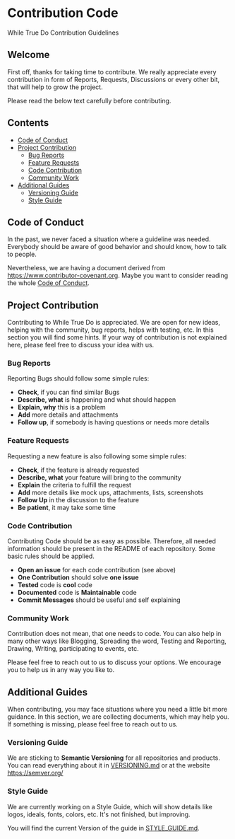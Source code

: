 # Contribution Code

While True Do Contribution Guidelines

## Welcome

First off, thanks for taking time to contribute. We really appreciate every
contribution in form of Reports, Requests, Discussions or every other bit,
that will help to grow the project.

Please read the below text carefully before contributing.

## Contents

-   [Code of Conduct](#Code_of_Conduct)
-   [Project Contribution](#Project_Contribution)
    -   [Bug Reports](#Bug_Reports)
    -   [Feature Requests](#Feature_Requests)
    -   [Code Contribution](#Code_Contribution)
    -   [Community Work](#Community_Work)
-   [Additional Guides](#Additional_Guides)
    -   [Versioning Guide](#Versioning_Guide)
    -   [Style Guide](#Style_Guide)

## Code of Conduct

In the past, we never faced a situation where a guideline was needed. Everybody
should be aware of good behavior and should know, how to talk to people.

Nevertheless, we are having a document derived from
<https://www.contributor-covenant.org>. Maybe you want to consider reading the
whole [Code of Conduct](./CODE_OF_CONDUCT.md).

## Project Contribution

Contributing to While True Do is appreciated. We are open for new ideas,
helping with the community, bug reports, helps with testing, etc. In this
section you will find some hints. If your way of contribution is not explained
here, please feel free to discuss your idea with us.

### Bug Reports

Reporting Bugs should follow some simple rules:

-   **Check**, if you can find similar Bugs
-   **Describe, what** is happening and what should happen
-   **Explain, why** this is a problem
-   **Add** more details and attachments
-   **Follow up**, if somebody is having questions or needs more details

### Feature Requests

Requesting a new feature is also following some simple rules:

-   **Check**, if the feature is already requested
-   **Describe, what** your feature will bring to the community
-   **Explain** the criteria to fulfill the request
-   **Add** more details like mock ups, attachments, lists, screenshots
-   **Follow Up** in the discussion to the feature
-   **Be patient**, it may take some time

### Code Contribution

Contributing Code should be as easy as possible. Therefore, all needed
information should be present in the README of each repository. Some basic
rules should be applied.

-   **Open an issue** for each code contribution (see above)
-   **One Contribution** should solve **one issue**
-   **Tested** code is **cool** code
-   **Documented** code is **Maintainable** code
-   **Commit Messages** should be useful and self explaining

### Community Work

Contribution does not mean, that one needs to code. You can also help in many
other ways like Blogging, Spreading the word, Testing and Reporting, Drawing,
Writing, participating to events, etc.

Please feel free to reach out to us to discuss your options. We encourage you
to help us in any way you like to.

## Additional Guides

When contributing, you may face situations where you need a little bit more
guidance. In this section, we are collecting documents, which may help you. If
something is missing, please feel free to reach out to us.

### Versioning Guide

We are sticking to **Semantic Versioning** for all repositories and products.
You can read everything about it in [VERSIONING.md](./VERSIONING.md) or at
the website <https://semver.org/>

### Style Guide
<!--
FIXME: After finishing the Style Guide, the below paragraph must be re-written.
-->

We are currently working on a Style Guide, which will show details like logos,
ideals, fonts, colors, etc. It's not finished, but improving.

You will find the current Version of the guide in
[STYLE_GUIDE.md](./STYLE_GUIDE.md).
